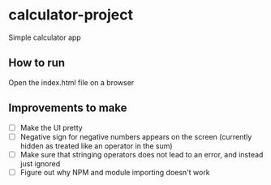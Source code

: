 # calculator-project
Simple calculator app

## How to run

Open the index.html file on a browser

## Improvements to make

- [ ] Make the UI pretty
- [ ] Negative sign for negative numbers appears on the screen (currently hidden as treated like an operator in the sum)
- [ ] Make sure that stringing operators does not lead to an error, and instead just ignored
- [ ] Figure out why NPM and module importing doesn't work
